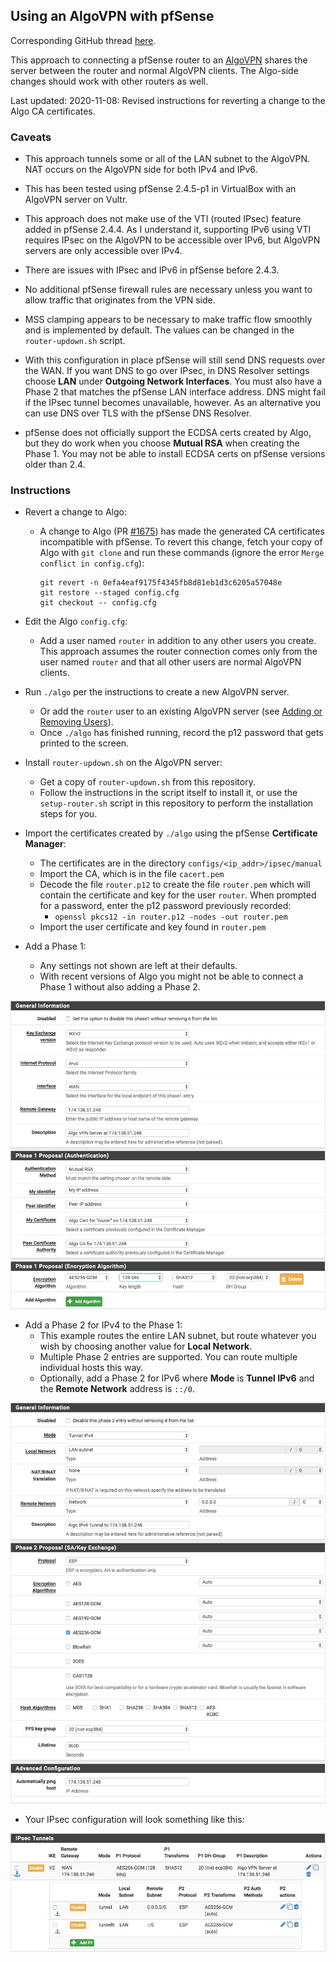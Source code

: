 ## Using an AlgoVPN with pfSense

Corresponding GitHub thread [here](https://github.com/trailofbits/algo/issues/292).

This approach to connecting a pfSense router to an
[AlgoVPN](https://github.com/trailofbits/algo) shares the server between
the router and normal AlgoVPN clients. The Algo-side changes should work with
other routers as well.

Last updated: 2020-11-08: Revised instructions for reverting a change to the Algo CA certificates.

### Caveats

* This approach tunnels some or all of the LAN subnet to the AlgoVPN. NAT
occurs on the AlgoVPN side for both IPv4 and IPv6.

* This has been tested using pfSense 2.4.5-p1 in VirtualBox with an AlgoVPN
server on Vultr.

* This approach does not make use of the VTI (routed IPsec) feature added in
pfSense 2.4.4. As I understand it, supporting IPv6 using VTI requires IPsec on
the AlgoVPN to be accessible over IPv6, but AlgoVPN servers are only accessible
over IPv4.

* There are issues with IPsec and IPv6 in pfSense before 2.4.3.

* No additional pfSense firewall rules are necessary unless you want to
allow traffic that originates from the VPN side.

* MSS clamping appears to be necessary to make traffic flow smoothly and is
implemented by default. The values can be changed in the `router-updown.sh`
script.

* With this configuration in place pfSense will still send DNS requests over the
WAN. If you want DNS to go over IPsec, in DNS Resolver settings choose **LAN**
under **Outgoing Network Interfaces**. You must also have a Phase 2 that matches
the pfSense LAN interface address. DNS might fail if the IPsec tunnel becomes
unavailable, however. As an alternative you can use DNS over TLS with the
pfSense DNS Resolver.

* pfSense does not officially support the ECDSA certs created by Algo, but
they do work when you choose **Mutual RSA** when creating the Phase 1. You may
not be able to install ECDSA certs on pfSense versions older than 2.4.

### Instructions

* Revert a change to Algo:
   * A change to Algo (PR [#1675](https://github.com/trailofbits/algo/pull/1675)) has made the generated CA certificates incompatible with pfSense. To revert this change, fetch your copy of Algo with `git clone` and run these commands (ignore the error `Merge conflict in config.cfg`):

        ```
        git revert -n 0efa4eaf9175f4345fb8d81eb1d3c6205a57048e
        git restore --staged config.cfg
        git checkout -- config.cfg
        ```

* Edit the Algo `config.cfg`:
   * Add a user named `router` in addition to any other users you create.
     This approach assumes the router connection comes only from the user named
     `router` and that all other users are normal AlgoVPN clients.

* Run `./algo` per the instructions to create a new AlgoVPN server.
   * Or add the `router` user to an existing AlgoVPN server
     (see [Adding or Removing Users](https://github.com/trailofbits/algo#adding-or-removing-users)).
   * Once `./algo` has finished running, record the p12 password that gets printed to the screen.

* Install `router-updown.sh` on the AlgoVPN server:
   * Get a copy of `router-updown.sh` from this repository.
   * Follow the instructions in the script itself to install it, or use
     the `setup-router.sh` script in this repository to perform the installation
     steps for you.

* Import the certificates created by `./algo` using the pfSense **Certificate Manager**:
   * The certificates are in the directory `configs/<ip_addr>/ipsec/manual`
   * Import the CA, which is in the file `cacert.pem`
   * Decode the file `router.p12` to create the file `router.pem` which will contain the certificate and key for the user `router`. When prompted for a password, enter the p12 password previously recorded:
      * `openssl pkcs12 -in router.p12 -nodes -out router.pem`
   * Import the user certificate and key found in `router.pem`

* Add a Phase 1:
   * Any settings not shown are left at their defaults.
   * With recent versions of Algo you might not be able to connect a Phase 1 without also adding a Phase 2.


![](images/phase1.jpg)


* Add a Phase 2 for IPv4 to the Phase 1:
   * This example routes the entire LAN subnet, but route whatever you wish by choosing another value for **Local Network**.
   * Multiple Phase 2 entries are supported. You can route multiple individual hosts this way.
   * Optionally, add a Phase 2 for IPv6 where **Mode** is **Tunnel IPv6** and the **Remote Network** address is `::/0`.


![](images/phase2.jpg)


* Your IPsec configuration will look something like this:

![](images/summary.jpg)
